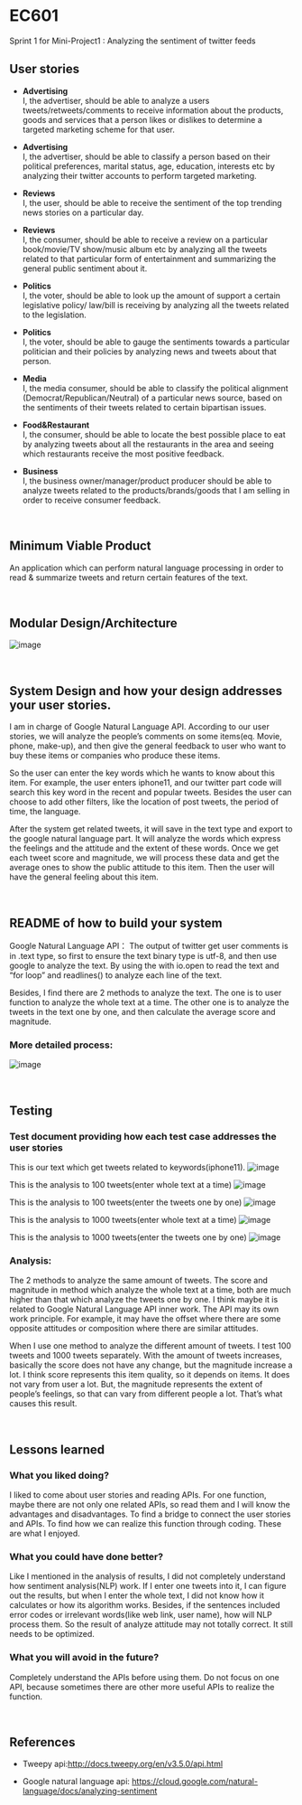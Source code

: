 # EC601

Sprint 1 for Mini-Project1 : Analyzing the sentiment of twitter feeds

## User stories

- **Advertising**<br>I, the advertiser, should be able to analyze a users tweets/retweets/comments to receive information about the products, goods and services that a person likes or dislikes to determine a targeted marketing scheme for that user. 

- **Advertising**<br>I, the advertiser, should be able to classify a person based on their political preferences, marital status, age, education, interests etc by analyzing their twitter accounts to perform targeted marketing. 

- **Reviews**<br>I, the user, should be able to receive the sentiment of the top trending news stories on a particular day.

- **Reviews**<br>I, the consumer, should be able to receive a review on a particular book/movie/TV show/music album etc by analyzing all the tweets related to that particular form of entertainment and summarizing the general public sentiment about it.

- **Politics**<br>I, the voter, should be able to look up the amount of support a certain legislative policy/ law/bill is receiving by analyzing all the tweets related to the legislation.

- **Politics**<br>I, the voter, should be able to gauge the sentiments towards a particular politician and their policies by analyzing news and tweets about that person. 

- **Media**<br>I, the media consumer, should be able to classify the political alignment (Democrat/Republican/Neutral) of a particular news source, based on the sentiments of their tweets related to certain bipartisan issues. 
 
- **Food&Restaurant**<br>I, the consumer, should be able to locate the best possible place to eat by analyzing tweets about all the restaurants in the area and seeing which restaurants receive the most positive feedback. 

- **Business**<br>I, the business owner/manager/product producer should be able to analyze tweets related to the products/brands/goods that I am selling in order to receive consumer feedback. 

<br>

## Minimum Viable Product
An application which can perform natural language processing in order to read & summarize tweets and return certain features of the text. 

<br>

## Modular Design/Architecture
![image](https://github.com/NityaRaju/EC601/blob/sprint_Ganghao/photos/structure.png)

<br>

## System Design and how your design addresses your user stories.
I am in charge of Google Natural Language API. According to our user stories, we will analyze the people’s comments on some items(eq. Movie, phone, make-up), and then give the general feedback to user who want to buy these items or companies who produce these items.

So the user can enter the key words which he wants to know about this item. For example, the user enters iphone11, and our twitter part code will search this key word in the recent and popular tweets. Besides the user can choose to add other filters, like the location of post tweets, the period of time, the language.

After the system get related tweets, it will save in the text type and export to the google natural language part. It will analyze the words which express the feelings and the attitude and the extent of these words. Once we get each tweet score and magnitude, we will process these data and get the average ones to show the public attitude to this item. Then the user will have the general feeling about this item.

<br>

## README of how to build your system
Google Natural Language API：
The output of twitter get user comments is in .text type, so first to ensure the text binary type is utf-8, and then use google to analyze the text. By using the with io.open to read the text and “for loop” and readlines() to analyze each line of the text. 

Besides, I find there are 2 methods to analyze the text. The one is to user function to analyze the whole text at a time. The other one is to analyze the tweets in the text one by one, and then calculate the  average score and magnitude.

### **More detailed process:**<br>
![image](https://github.com/NityaRaju/EC601/blob/sprint_Ganghao/photos/structure01.png)

<br>

## Testing
### Test document providing how each test case addresses the user stories
This is our text which get tweets related to keywords(iphone11).
![image](https://github.com/NityaRaju/EC601/blob/sprint_Ganghao/photos/twiiter_result.png)

This is the analysis to 100 tweets(enter whole text at a time)
![image](https://github.com/NityaRaju/EC601/blob/sprint_Ganghao/photos/gnl_03_100.png)

This is the analysis to 100 tweets(enter the tweets one by one)
![image](https://github.com/NityaRaju/EC601/blob/sprint_Ganghao/photos/gnl_100.png)

This is the analysis to 1000 tweets(enter whole text at a time)
![image](https://github.com/NityaRaju/EC601/blob/sprint_Ganghao/photos/gnl_03_1000.png)


This is the analysis to 1000 tweets(enter the tweets one by one)
![image](https://github.com/NityaRaju/EC601/blob/sprint_Ganghao/photos/gnl_1000.png)

### Analysis:
The 2 methods to analyze the same amount of tweets. The score and magnitude in  method which analyze the whole text at a time, both are much higher than that which analyze the tweets one by one. I think maybe it is related to Google Natural Language API inner work. The API may its own work principle. For example, it may  have the offset where there are some opposite attitudes or composition where there are similar attitudes.

When I use one method to analyze the different amount of tweets. I test 100 tweets and 1000 tweets separately. With the amount of tweets increases, basically the score does not have any change, but the magnitude increase a lot. I think score represents this item quality, so it depends on items. It does not vary from user a lot. But, the magnitude represents the extent of people’s feelings, so that can vary from different people a lot. That’s what causes this result.

<br>

## Lessons learned
### What you liked doing?
I liked to come about user stories and reading APIs. For one function, maybe there are not only one related APIs, so read them and I will know the advantages and disadvantages.  To find a bridge to connect the user stories and APIs. To find how we can realize this function through coding. These are what I enjoyed.


### What you could have done better?
Like I mentioned in the analysis of results, I did not completely understand how sentiment analysis(NLP) work. If I enter one tweets into it, I can figure out the results, but when I enter the whole text, I did not know how it calculates or how its algorithm works. Besides, if the sentences included error codes or irrelevant words(like web link, user name), how will NLP process them. So the result of analyze attitude may not totally correct. It still needs to be optimized. 

### What you will avoid in the future?
Completely understand the APIs before using them.
Do not focus on one API, because sometimes there are other more useful APIs to realize the function.

<br>

## References
- Tweepy api:http://docs.tweepy.org/en/v3.5.0/api.html

- Google natural language api:
https://cloud.google.com/natural-language/docs/analyzing-sentiment
